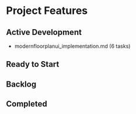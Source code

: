 # Project Features

## Active Development
- modernfloorplanui_implementation.md (6 tasks)

## Ready to Start

## Backlog

## Completed

